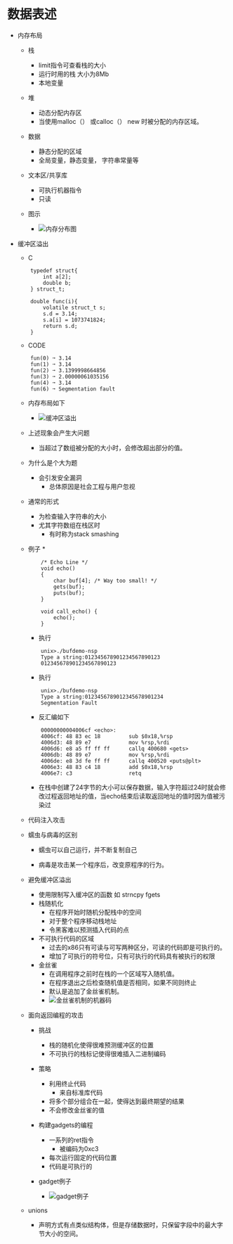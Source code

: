 # 数据表述
* 内存布局
    * 栈   
        * limit指令可查看栈的大小
        * 运行时用的栈 大小为8Mb 
        * 本地变量
    * 堆
        * 动态分配内存区
        * 当使用malloc（） 或calloc（） new 时被分配的内存区域。
    * 数据
        * 静态分配的区域
        * 全局变量，静态变量， 字符串常量等
    * 文本区/共享库
        * 可执行机器指令
        * 只读

    * 图示
        * ![内存分布图](images/内存分布图.png)

* 缓冲区溢出
    * C 
    ```
        typedef struct{
            int a[2];
            double b;
        } struct_t;

        double func(i){
            volatile struct_t s;
            s.d = 3.14;
            s.a[i] = 1073741824;
            return s.d;
        }
    ```
    *  CODE
    ```
        fun(0) ➙ 3.14
        fun(1) ➙ 3.14
        fun(2) ➙ 3.1399998664856
        fun(3) ➙ 2.00000061035156
        fun(4) ➙ 3.14
        fun(6) ➙ Segmentation fault
    ```

    * 内存布局如下
        * ![缓冲区溢出](images/缓冲区溢出.png)

    *  上述现象会产生大问题
        * 当超过了数组被分配的大小时，会修改超出部分的值。
    * 为什么是个大为题
        * 会引发安全漏洞
            * 总体原因是社会工程与用户忽视
    * 通常的形式
        * 为检查输入字符串的大小
        * 尤其字符数组在栈区时
            * 有时称为stack smashing

    * 例子
        * 
        ```
            /* Echo Line */
            void echo()
            {
                char buf[4]; /* Way too small! */
                gets(buf);
                puts(buf);
            }

            void call_echo() {
                echo();
            }
        ``` 

        * 执行
        ```
            unix>./bufdemo-nsp
            Type a string:012345678901234567890123
            012345678901234567890123
        ```

        *  执行
        ```
            unix>./bufdemo-nsp
            Type a string:0123456789012345678901234
            Segmentation Fault
        ```

        *    反汇编如下
        ```
            00000000004006cf <echo>:
            4006cf: 48 83 ec 18 		sub $0x18,%rsp
            4006d3: 48 89 e7 			mov %rsp,%rdi
            4006d6: e8 a5 ff ff ff 		callq 400680 <gets>
            4006db: 48 89 e7 			mov %rsp,%rdi
            4006de: e8 3d fe ff ff 		callq 400520 <puts@plt>
            4006e3: 48 83 c4 18 		add $0x18,%rsp
            4006e7: c3 				    retq
        ```

        * 在栈中创建了24字节的大小可以保存数据，输入字符超过24时就会修改过程返回地址的值，当echo结束后读取返回地址的值时因为值被污染过


    * 代码注入攻击

    * 蠕虫与病毒的区别
        * 蠕虫可以自己运行，并不断复制自己

        * 病毒是攻击某一个程序后，改变原程序的行为。
    
    * 避免缓冲区溢出
        *  使用限制写入缓冲区的函数 如 strncpy fgets 
        *  栈随机化
            * 在程序开始时随机分配栈中的空间
            * 对于整个程序移动栈地址
            * 令黑客难以预测插入代码的点
        * 不可执行代码的区域
            * 过去的x86只有可读与可写两种区分，可读的代码即是可执行的。
            * 增加了可执行的符号位，只有可执行的代码具有被执行的权限
        * 金丝雀
            * 在调用程序之前时在栈的一个区域写入随机值。
            * 在程序退出之后检查随机值是否相同，如果不同则终止
            * 默认是追加了金丝雀机制。
            * ![金丝雀机制的机器码](images/金丝雀机制的机器码.png)
    
    * 面向返回编程的攻击    
        * 挑战
            * 栈的随机化使得很难预测缓冲区的位置
            * 不可执行的栈标记使得很难插入二进制编码

        * 策略
            * 利用终止代码
                * 来自标准库代码
            * 将多个部分组合在一起，使得达到最终期望的结果
            * 不会修改金丝雀的值

        * 构建gadgets的编程
            * 一系列的ret指令
                * 被编码为0xc3
            * 每次运行固定的代码位置
            * 代码是可执行的

        * gadget例子
            * ![gadget例子](images/gadget例子.png)

    * unions
        * 声明方式有点类似结构体，但是存储数据时，只保留字段中的最大字节大小的空间。